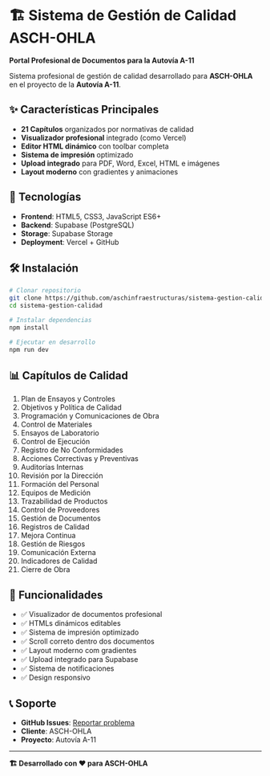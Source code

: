 # 🏗️ Sistema de Gestión de Calidad ASCH-OHLA

**Portal Profesional de Documentos para la Autovía A-11**

Sistema profesional de gestión de calidad desarrollado para **ASCH-OHLA** en el proyecto de la **Autovía A-11**.

## ✨ Características Principales

- **21 Capítulos** organizados por normativas de calidad
- **Visualizador profesional** integrado (como Vercel)
- **Editor HTML dinámico** con toolbar completa
- **Sistema de impresión** optimizado
- **Upload integrado** para PDF, Word, Excel, HTML e imágenes
- **Layout moderno** con gradientes y animaciones

## 🚀 Tecnologías

- **Frontend**: HTML5, CSS3, JavaScript ES6+
- **Backend**: Supabase (PostgreSQL)
- **Storage**: Supabase Storage
- **Deployment**: Vercel + GitHub

## 🛠️ Instalación

```bash
# Clonar repositorio
git clone https://github.com/aschinfraestructuras/sistema-gestion-calidad.git
cd sistema-gestion-calidad

# Instalar dependencias
npm install

# Ejecutar en desarrollo
npm run dev
```

## 📊 Capítulos de Calidad

1. Plan de Ensayos y Controles
2. Objetivos y Política de Calidad
3. Programación y Comunicaciones de Obra
4. Control de Materiales
5. Ensayos de Laboratorio
6. Control de Ejecución
7. Registro de No Conformidades
8. Acciones Correctivas y Preventivas
9. Auditorías Internas
10. Revisión por la Dirección
11. Formación del Personal
12. Equipos de Medición
13. Trazabilidad de Productos
14. Control de Proveedores
15. Gestión de Documentos
16. Registros de Calidad
17. Mejora Continua
18. Gestión de Riesgos
19. Comunicación Externa
20. Indicadores de Calidad
21. Cierre de Obra

## 🎯 Funcionalidades

- ✅ Visualizador de documentos profesional
- ✅ HTMLs dinámicos editables
- ✅ Sistema de impresión optimizado
- ✅ Scroll correto dentro dos documentos
- ✅ Layout moderno com gradientes
- ✅ Upload integrado para Supabase
- ✅ Sistema de notificaciones
- ✅ Design responsivo

## 📞 Soporte

- **GitHub Issues**: [Reportar problema](https://github.com/aschinfraestructuras/sistema-gestion-calidad/issues)
- **Cliente**: ASCH-OHLA
- **Proyecto**: Autovía A-11

---

**🏗️ Desarrollado con ❤️ para ASCH-OHLA**
